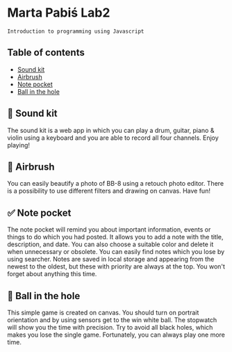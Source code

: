 # Marta Pabiś Lab2
```
Introduction to programming using Javascript 
```

## Table of contents
* [Sound kit](#sound-kit)
* [Airbrush](#aribrush)
* [Note pocket](#pote-pocket)
* [Ball in the hole](#ball-in-the-hole)

## :violin: Sound kit
The sound kit is a web app in which you can play a drum, guitar, piano & violin using a keyboard and you are able to record all four channels. Enjoy playing!

## :art: Airbrush
You can easily beautify a photo of BB-8 using a retouch photo editor. There is a possibility to use different filters and drawing on canvas. Have fun!

## :white_check_mark: Note pocket
The note pocket will remind you about important information, events or things to do which you had posted. It allows you to add a note with the title, description, and date. You can also choose a suitable color and delete it when unnecessary or obsolete. You can easily find notes which you lose by using searcher. Notes are saved in local storage and appearing from the newest to the oldest, but these with priority are always at the top. You won't forget about anything this time.

## :unicorn: Ball in the hole
This simple game is created on canvas. You should turn on portrait orientation and by using sensors get to the win white ball.  The stopwatch will show you the time with precision. Try to avoid all black holes, which makes you lose the single game. Fortunately, you can always play one more time. 
